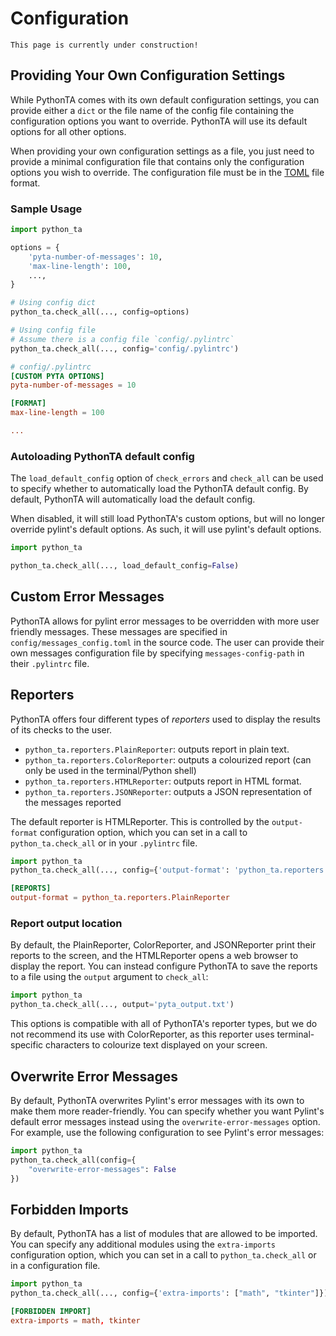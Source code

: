# Configuration

```{note}
This page is currently under construction!
```

## Providing Your Own Configuration Settings

While PythonTA comes with its own default configuration settings, you can provide either a `dict` or the file name of the config file containing the configuration options you want to override. PythonTA will use its default options for all other options.

When providing your own configuration settings as a file, you just need to provide a minimal configuration file that contains only the configuration options you wish to override. The configuration file must be in the [TOML](https://toml.io/en/v1.0.0) file format.

### Sample Usage

```python
import python_ta

options = {
    'pyta-number-of-messages': 10,
    'max-line-length': 100,
    ...,
}

# Using config dict
python_ta.check_all(..., config=options)

# Using config file
# Assume there is a config file `config/.pylintrc`
python_ta.check_all(..., config='config/.pylintrc')
```

```toml
# config/.pylintrc
[CUSTOM PYTA OPTIONS]
pyta-number-of-messages = 10

[FORMAT]
max-line-length = 100

...
```

### Autoloading PythonTA default config

The `load_default_config` option of `check_errors` and `check_all` can be used to specify whether to automatically load the PythonTA default config. By default, PythonTA will automatically load the default config.

When disabled, it will still load PythonTA's custom options, but will no longer override pylint's default options. As such, it will use pylint's default options.

```python
import python_ta

python_ta.check_all(..., load_default_config=False)
```

## Custom Error Messages

PythonTA allows for pylint error messages to be overridden with more user friendly messages.
These messages are specified in `config/messages_config.toml` in the source code.
The user can provide their own messages configuration file by specifying `messages-config-path` in their `.pylintrc` file.

## Reporters

PythonTA offers four different types of _reporters_ used to display the results of its checks to the user.

- `python_ta.reporters.PlainReporter`: outputs report in plain text.
- `python_ta.reporters.ColorReporter`: outputs a colourized report (can only be used in the terminal/Python shell)
- `python_ta.reporters.HTMLReporter`: outputs report in HTML format.
- `python_ta.reporters.JSONReporter`: outputs a JSON representation of the messages reported

The default reporter is HTMLReporter.
This is controlled by the `output-format` configuration option, which you can set in a call to `python_ta.check_all` or in your `.pylintrc` file.

```python
import python_ta
python_ta.check_all(..., config={'output-format': 'python_ta.reporters.PlainReporter'})
```

```toml
[REPORTS]
output-format = python_ta.reporters.PlainReporter
```

### Report output location

By default, the PlainReporter, ColorReporter, and JSONReporter print their reports to the screen,
and the HTMLReporter opens a web browser to display the report.
You can instead configure PythonTA to save the reports to a file using the `output` argument to `check_all`:

```python
import python_ta
python_ta.check_all(..., output='pyta_output.txt')
```

This options is compatible with all of PythonTA's reporter types, but we do not recommend its use with ColorReporter,
as this reporter uses terminal-specific characters to colourize text displayed on your screen.

## Overwrite Error Messages

By default, PythonTA overwrites Pylint's error messages with its own to make them more reader-friendly. You can specify whether
you want Pylint's default error messages instead using the `overwrite-error-messages` option. For example, use the following configuration to
see Pylint's error messages:

```python
import python_ta
python_ta.check_all(config={
    "overwrite-error-messages": False
})
```

## Forbidden Imports

By default, PythonTA has a list of modules that are allowed to be imported. You can specify any additional modules using the `extra-imports` configuration option, which you can set in a call to `python_ta.check_all` or in a configuration file.

```python
import python_ta
python_ta.check_all(..., config={'extra-imports': ["math", "tkinter"]})
```

```toml
[FORBIDDEN IMPORT]
extra-imports = math, tkinter
```
